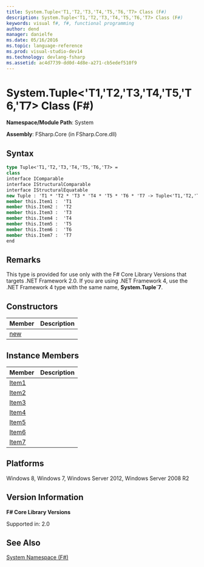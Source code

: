 ```yaml
---
title: System.Tuple<'T1,'T2,'T3,'T4,'T5,'T6,'T7> Class (F#)
description: System.Tuple<'T1,'T2,'T3,'T4,'T5,'T6,'T7> Class (F#)
keywords: visual f#, f#, functional programming
author: dend
manager: danielfe
ms.date: 05/16/2016
ms.topic: language-reference
ms.prod: visual-studio-dev14
ms.technology: devlang-fsharp
ms.assetid: ac4d7739-dd0d-4d8e-a271-cb5edef510f9 
---
```


# System.Tuple<'T1,'T2,'T3,'T4,'T5,'T6,'T7> Class (F#)

**Namespace/Module Path**: System

**Assembly**: FSharp.Core (in FSharp.Core.dll)


## Syntax

```fsharp
type Tuple<'T1,'T2,'T3,'T4,'T5,'T6,'T7> =
class
interface IComparable
interface IStructuralComparable
interface IStructuralEquatable
new Tuple : 'T1 * 'T2 * 'T3 * 'T4 * 'T5 * 'T6 * 'T7 -> Tuple<'T1,'T2,'T3,'T4,'T5,'T6,'T7>
member this.Item1 :  'T1
member this.Item2 :  'T2
member this.Item3 :  'T3
member this.Item4 :  'T4
member this.Item5 :  'T5
member this.Item6 :  'T6
member this.Item7 :  'T7
end
```

## Remarks
This type is provided for use only with the F# Core Library Versions that targets .NET Framework 2.0. If you are using .NET Framework 4, use the .NET Framework 4 type with the same name, **System.Tuple&#96;7**.


## Constructors


|Member|Description|
|------|-----------|
|[new](https://msdn.microsoft.com/library/3bbfa205-9c66-41fa-af45-8a2dce6cea38)||

## Instance Members


|Member|Description|
|------|-----------|
|[Item1](https://msdn.microsoft.com/library/c76928a2-b1d5-42a7-a79d-724e96cf0fcc)||
|[Item2](https://msdn.microsoft.com/library/1033eead-ced4-472a-a8fb-51d4b1aa17fe)||
|[Item3](https://msdn.microsoft.com/library/fe18e9c8-9c77-4c04-9186-24b8a25d9b36)||
|[Item4](https://msdn.microsoft.com/library/3bb14ab4-5726-4890-9fd5-65aa84124b9f)||
|[Item5](https://msdn.microsoft.com/library/113914c8-f63d-4558-a538-cde2fc7bcbca)||
|[Item6](https://msdn.microsoft.com/library/585a2feb-7c68-4c26-99d3-8c2758bbd81f)||
|[Item7](https://msdn.microsoft.com/library/d60996c0-c029-43cf-9c03-d0724a54d81d)||

## Platforms
Windows 8, Windows 7, Windows Server 2012, Windows Server 2008 R2


## Version Information
**F# Core Library Versions**

Supported in: 2.0




## See Also
[System Namespace &#40;F&#35;&#41;](System-Namespace-%5BFSharp%5D.md)

